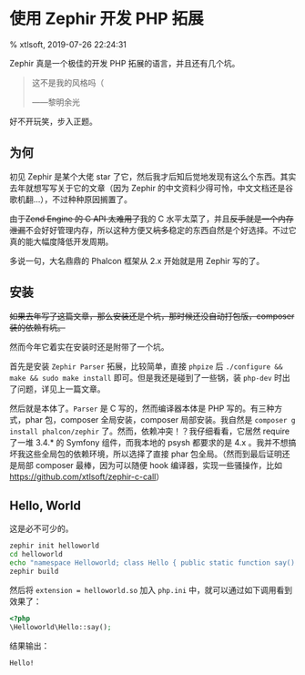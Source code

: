 # 使用 Zephir 开发 PHP 拓展

% xtlsoft, 2019-07-26 22:24:31

Zephir 真是一个极佳的开发 PHP 拓展的语言，并且还有几个坑。

> 这不是我的风格吗（
>
> ——黎明余光

好不开玩笑，步入正题。

## 为何

初见 Zephir 是某个大佬 star 了它，然后我才后知后觉地发现有这么个东西。其实去年就想写写关于它的文章（因为 Zephir 的中文资料少得可怜，中文文档还是谷歌机翻…），不过种种原因搁置了。

由于<del>Zend Engine 的 C API 太难用了</del>我的 C 水平太菜了，并且<del>反手就是一个内存泄漏</del>不会好好管理内存，所以这种方便又<del>坑多</del>稳定的东西自然是个好选择。不过它真的能大幅度降低开发周期。

多说一句，大名鼎鼎的 Phalcon 框架从 2.x 开始就是用 Zephir 写的了。

## 安装

<del>如果去年写了这篇文章，那么安装还是个坑，那时候还没自动打包版，composer 装的依赖有坑。</del>

然而今年它着实在安装时还是附带了一个坑。

首先是安装 `Zephir Parser` 拓展，比较简单，直接 `phpize` 后 `./configure && make && sudo make install` 即可。但是我还是碰到了一些锅，装 `php-dev` 时出了问题，详见上一篇文章。

然后就是本体了。`Parser` 是 C 写的，然而编译器本体是 PHP 写的。有三种方式，phar 包，composer 全局安装，composer 局部安装。我自然是  `composer g install phalcon/zephir` 了。然而，依赖冲突！？我仔细看看，它居然 require 了一堆 3.4.* 的 Symfony 组件，而我本地的 psysh 都要求的是 4.x 。我并不想搞坏我这些全局包的依赖环境，所以选择了直接 phar 包全局。（然而到最后证明还是局部 composer 最棒，因为可以随便 hook 编译器，实现一些骚操作，比如 <https://github.com/xtlsoft/zephir-c-call>）

## Hello, World

这是必不可少的。

```sh
zephir init helloworld
cd helloworld
echo "namespace Helloworld; class Hello { public static function say() { echo \"Hello!\"; } }" > helloworld/hello.zep
zephir build
```

然后将 `extension = helloworld.so` 加入 `php.ini` 中，就可以通过如下调用看到效果了：

```php
<?php
\Helloworld\Hello::say();
```

结果输出：

```plain
Hello!
```


